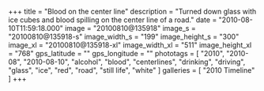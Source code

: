 +++
title = "Blood on the center line"
description = "Turned down glass with ice cubes and blood spilling on the center line of a road."
date = "2010-08-10T11:59:18.000"
image = "20100810@135918"
image_s = "20100810@135918-s"
image_width_s = "199"
image_height_s = "300"
image_xl = "20100810@135918-xl"
image_width_xl = "511"
image_height_xl = "768"
gps_latitude = ""
gps_longitude = ""
phototags = [ "2010", "2010-08", "2010-08-10", "alcohol", "blood", "centerlines", "drinking", "driving", "glass", "ice", "red", "road", "still life", "white" ]
galleries = [ "2010 Timeline" ]
+++
